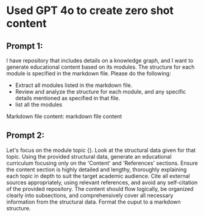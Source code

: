 # Used GPT 4o to create zero shot content

## Prompt 1:

I have repository that includes details on a knowledge graph, and I want to generate educational content based on its modules. The structure for each module is specified in the markdown file.
Please do the following:

- Extract all modules listed in the markdown file.
- Review and analyze the structure for each module, and any specific details mentioned as specified in that file.
- list all the modules

Markdown file content:
markdown file content

## Prompt 2:

Let's focus on the module topic {}. Look at the structural data given for that topic. Using the provided structural data, generate an educational curriculum focusing only on the 'Content' and 'References' sections. Ensure the content section is highly detailed and lengthy, thoroughly explaining each topic in depth to suit the target academic audience. Cite all external sources appropriately, using relevant references, and avoid any self-citation of the provided repository. The content should flow logically, be organized clearly into subsections, and comprehensively cover all necessary information from the structural data. Format the ouput to a markdown structure.
